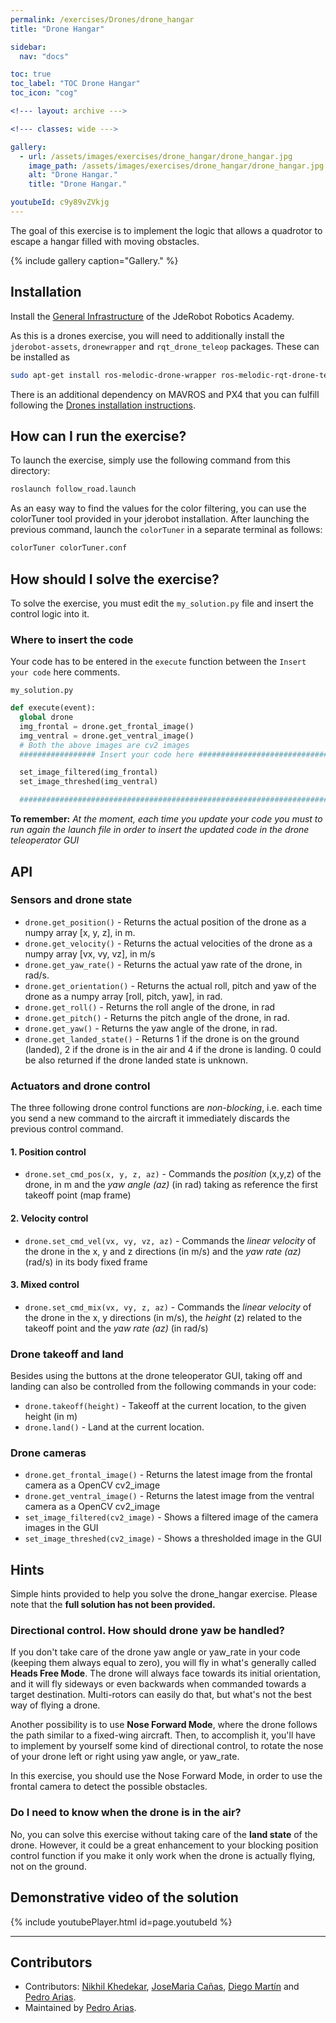 ```yaml
---
permalink: /exercises/Drones/drone_hangar
title: "Drone Hangar"

sidebar:
  nav: "docs"

toc: true
toc_label: "TOC Drone Hangar"
toc_icon: "cog"

<!--- layout: archive --->

<!--- classes: wide --->

gallery:
  - url: /assets/images/exercises/drone_hangar/drone_hangar.jpg
    image_path: /assets/images/exercises/drone_hangar/drone_hangar.jpg
    alt: "Drone Hangar."
    title: "Drone Hangar."

youtubeId: c9y89vZVkjg
---
```


The goal of this exercise is to implement the logic that allows a quadrotor to escape a hangar filled with moving obstacles.

{% include gallery caption="Gallery." %}

## Installation
Install the [General Infrastructure](https://jderobot.github.io/RoboticsAcademy/installation/#generic-infrastructure) of the JdeRobot Robotics Academy.

As this is a drones exercise, you will need to additionally install the `jderobot-assets`, `dronewrapper` and `rqt_drone_teleop` packages. These can be installed as

```bash
sudo apt-get install ros-melodic-drone-wrapper ros-melodic-rqt-drone-teleop ros-melodic-jderobot-assets
```

There is an additional dependency on MAVROS and PX4 that you can fulfill following the [Drones installation instructions](/RoboticsAcademy/installation/#specific-infrastructure).

## How can I run the exercise?

To launch the exercise, simply use the following command from this directory:

```bash
roslaunch follow_road.launch
```

As an easy way to find the values for the color filtering, you can use the colorTuner tool provided in your jderobot installation. After launching the previous command, launch the `colorTuner` in a separate terminal as follows:

```bash
colorTuner colorTuner.conf
```

## How should I solve the exercise?

To solve the exercise, you must edit the `my_solution.py` file and insert the control logic into it.

### Where to insert the code

Your code has to be entered in the `execute` function between the `Insert your code` here comments.

`my_solution.py`

```python
def execute(event):
  global drone
  img_frontal = drone.get_frontal_image()
  img_ventral = drone.get_ventral_image()
  # Both the above images are cv2 images
  ################# Insert your code here #################################

  set_image_filtered(img_frontal)
  set_image_threshed(img_ventral)

  #########################################################################
```

**To remember:** *At the moment, each time you update your code you must to run again the launch file in order to insert the updated code in the drone teleoperator GUI*

## API

### Sensors and drone state

* `drone.get_position()` - Returns the actual position of the drone as a numpy array [x, y, z], in m.
* `drone.get_velocity()` - Returns the actual velocities of the drone as a numpy array [vx, vy, vz], in m/s
* `drone.get_yaw_rate()` - Returns the actual yaw rate of the drone, in rad/s.
* `drone.get_orientation()` - Returns the actual roll, pitch and yaw of the drone as a numpy array [roll, pitch, yaw], in rad. 
* `drone.get_roll()` - Returns the roll angle of the drone, in rad
* `drone.get_pitch()` - Returns the pitch angle of the drone, in rad.
* `drone.get_yaw()` - Returns the yaw angle of the drone, in rad. 
* `drone.get_landed_state()` -  Returns 1 if the drone is on the ground (landed), 2 if the drone is in the air and 4 if the drone is landing. 0 could be also returned if the drone landed state is unknown. 

### Actuators and drone control

The three following drone control functions are *non-blocking*, i.e. each time you send a new command to the aircraft it immediately discards the previous control command. 

#### 1. Position control

* `drone.set_cmd_pos(x, y, z, az)` - Commands the *position* (x,y,z) of the drone, in m and the *yaw angle (az)* (in rad) taking as reference the first takeoff point (map frame)

#### 2. Velocity control

* `drone.set_cmd_vel(vx, vy, vz, az)` - Commands the *linear velocity* of the drone in the x, y and z directions (in m/s) and the *yaw rate (az)* (rad/s) in its body fixed frame

#### 3. Mixed control

* `drone.set_cmd_mix(vx, vy, z, az)` - Commands the *linear velocity* of the drone in the x, y directions (in m/s), the *height* (z) related to the takeoff point and the *yaw rate (az)* (in rad/s) 

### Drone takeoff and land

Besides using the buttons at the drone teleoperator GUI, taking off and landing can also be controlled from the following commands in your code:

* `drone.takeoff(height)` - Takeoff at the current location, to the given height (in m)
* `drone.land()` - Land at the current location. 

### Drone cameras

* `drone.get_frontal_image()` - Returns the latest image from the frontal camera as a OpenCV cv2_image
* `drone.get_ventral_image()` - Returns the latest image from the ventral camera as a OpenCV cv2_image
* `set_image_filtered(cv2_image)` - Shows a filtered image of the camera images in the GUI
* `set_image_threshed(cv2_image)` - Shows a thresholded image in the GUI

<!--## Theory

**Comming soon.**-->

## Hints

Simple hints provided to help you solve the drone_hangar exercise. Please note that the **full solution has not been provided.**

### Directional control. How should drone yaw be handled? 

If you don't take care of the drone yaw angle or yaw_rate in your code (keeping them always equal to zero), you will fly in what's generally called **Heads Free Mode**. The drone will always face towards its initial orientation, and it will fly sideways or even backwards when commanded towards a target destination. Multi-rotors can easily do that, but what's not the best way of flying a drone.

Another possibility is to use **Nose Forward Mode**, where the drone follows the path similar to a fixed-wing aircraft. Then, to accomplish it, you'll have to implement by yourself some kind of directional control, to rotate the nose of your drone left or right using yaw angle, or yaw_rate. 

In this exercise, you should use the Nose Forward Mode, in order to use the frontal camera to detect the possible obstacles.

### Do I need to know when the drone is in the air?

No, you can solve this exercise without taking care of the **land state** of the drone. However, it could be a great enhancement to your blocking position control function if you make it only work when the drone is actually flying, not on the ground.

## Demonstrative video of the solution

{% include youtubePlayer.html id=page.youtubeId %}

---------

## Contributors

- Contributors: [Nikhil Khedekar](https://github.com/nkhedekar), [JoseMaria Cañas](https://github.com/jmplaza), [Diego Martín](https://github.com/diegomrt) and [Pedro Arias](https://github.com/pariaspe).
- Maintained by [Pedro Arias](https://github.com/pariaspe).
